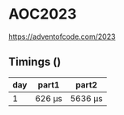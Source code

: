 # AOC2023
https://adventofcode.com/2023

## Timings ()
| day   | part1        | part2         |
|-------|--------------|---------------|
| 1     | 626 μs       | 5636 μs       |
